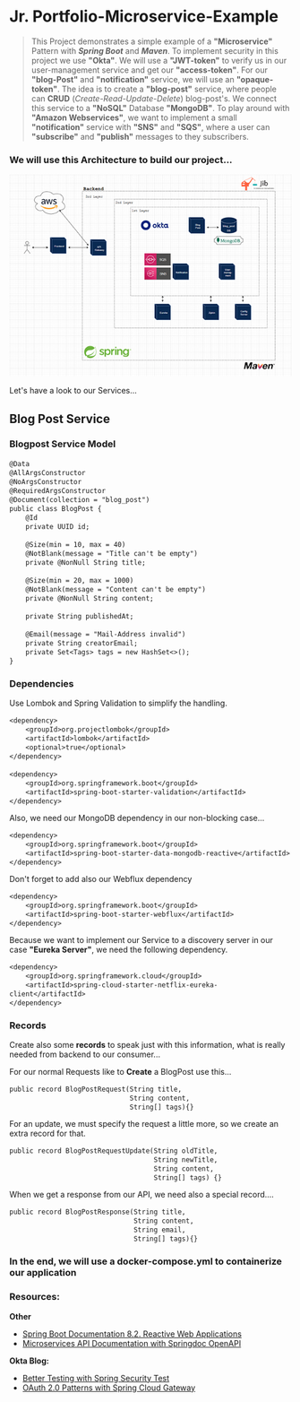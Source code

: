 # Jr. Portfolio-Microservice-Example

> This Project demonstrates a simple example of a **"Microservice"** Pattern with ***Spring Boot*** and ***Maven***.
> To implement security in this project we use **"Okta"**. We will use a **"JWT-token"** to verify us in our
> user-management service and get our **"access-token"**. For our **"blog-Post"** and **"notification"** service,
> we will use an **"opaque-token"**. The idea is to create a **"blog-post"** service, 
> where people can **CRUD** (*Create-Read-Update-Delete*) blog-post's. We connect this service to a **"NoSQL"** 
> Database **"MongoDB"**. To play around with **"Amazon Webservices"**, we want to implement a small 
> **"notification"** service with **"SNS"** and **"SQS"**, where a user can **"subscribe"** and **"publish"** messages 
> to they subscribers.

### We will use this Architecture to build our project...

![Shows a Microservice Architecture](assets/images/Architecture_small.png)


Let's have a look to our Services...

## Blog Post Service

### Blogpost Service Model
    @Data
    @AllArgsConstructor
    @NoArgsConstructor
    @RequiredArgsConstructor
    @Document(collection = "blog_post")
    public class BlogPost {
        @Id
        private UUID id;
    
        @Size(min = 10, max = 40)
        @NotBlank(message = "Title can't be empty")
        private @NonNull String title;
    
        @Size(min = 20, max = 1000)
        @NotBlank(message = "Content can't be empty")
        private @NonNull String content;
    
        private String publishedAt;
    
        @Email(message = "Mail-Address invalid")
        private String creatorEmail;
        private Set<Tags> tags = new HashSet<>();
    }

### Dependencies 

Use Lombok and Spring Validation to simplify the handling.

    <dependency>
        <groupId>org.projectlombok</groupId>
        <artifactId>lombok</artifactId>
        <optional>true</optional>
    </dependency>

    <dependency>
        <groupId>org.springframework.boot</groupId>
        <artifactId>spring-boot-starter-validation</artifactId>
    </dependency>

Also, we need our MongoDB dependency in our non-blocking case...

    <dependency>
        <groupId>org.springframework.boot</groupId>
        <artifactId>spring-boot-starter-data-mongodb-reactive</artifactId>
    </dependency>

Don't forget to add also our Webflux dependency

    <dependency>
        <groupId>org.springframework.boot</groupId>
        <artifactId>spring-boot-starter-webflux</artifactId>
    </dependency>

Because we want to implement our Service to a discovery server in our case **"Eureka Server"**, 
we need the following dependency.

    <dependency>
        <groupId>org.springframework.cloud</groupId>
        <artifactId>spring-cloud-starter-netflix-eureka-client</artifactId>
    </dependency>

### Records
Create also some **records** to speak just with this information, what is really needed from backend to our consumer...

For our normal Requests like to **Create** a BlogPost use this...

    public record BlogPostRequest(String title,
                                  String content,
                                  String[] tags){}

For an update, we must specify the request a little more, so we create an extra record for that.

    public record BlogPostRequestUpdate(String oldTitle,
                                        String newTitle,
                                        String content,
                                        String[] tags) {}

When we get a response from our API, we need also a special record....

    public record BlogPostResponse(String title,
                                   String content,
                                   String email,
                                   String[] tags){}

### In the end, we will use a docker-compose.yml to containerize our application


### Resources:

**Other**
+ [Spring Boot Documentation 8.2. Reactive Web Applications](https://docs.spring.io/spring-boot/docs/current/reference/htmlsingle/#web.reactive)
+ [Microservices API Documentation with Springdoc OpenAPI](https://piotrminkowski.com/2020/02/20/microservices-api-documentation-with-springdoc-openapi/)

**Okta Blog:**
+ [Better Testing with Spring Security Test](https://developer.okta.com/blog/2021/05/19/spring-security-testing)
+ [OAuth 2.0 Patterns with Spring Cloud Gateway](https://developer.okta.com/blog/2020/08/14/spring-gateway-patterns)